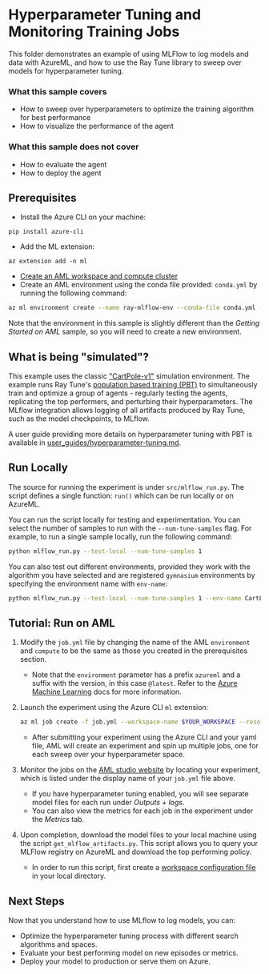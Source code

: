 # Hyperparameter Tuning and Monitoring Training Jobs

This folder demonstrates an example of using MLFlow to log models and data with AzureML, and how to use the Ray Tune library to sweep over models for hyperparameter tuning.

### What this sample covers

- How to sweep over hyperparameters to optimize the training algorithm for best performance
- How to visualize the performance of the agent

### What this sample does not cover

- How to evaluate the agent
- How to deploy the agent


## Prerequisites

- Install the Azure CLI on your machine:
```
pip install azure-cli
```
- Add the ML extension:
```
az extension add -n ml
```
- [Create an AML workspace and compute cluster](https://azure.github.io/plato/#create-azure-resources)
- Create an AML environment using the conda file provided: ``conda.yml`` by running the following command:

```bash
az ml environment create --name ray-mlflow-env --conda-file conda.yml --image mcr.microsoft.com/azureml/openmpi4.1.0-ubuntu20.04 --resource-group $YOUR_RESOURCE_GROUP --workspace-name $YOUR_WORKSPACE
```

Note that the environment in this sample is slightly different than the _Getting Started on AML_ sample, so you will need to create a new environment.

## What is being "simulated"?
This example uses the classic ["CartPole-v1"](https://gymnasium.farama.org/environments/classic_control/cart_pole/) simulation environment. The example runs Ray Tune's [population based training (PBT)](https://docs.ray.io/en/latest/_modules/ray/tune/schedulers/pbt.html) to simultaneously train and optimize a group of agents - regularly testing the agents, replicating the top performers, and perturbing their hyperparameters. The MLflow integration allows logging of all artifacts produced by Ray Tune, such as the model checkpoints, to MLflow.

A user guide providing more details on hyperparameter tuning with PBT is available in [user_guides/hyperparameter-tuning.md](../../docs/user_guides/hyperparameter-tuning.md).

## Run Locally
The source for running the experiment is under `src/mlflow_run.py`. The script defines a single function: `run()` which can be run locally or on AzureML.

You can run the script locally for testing and experimentation. You can select the  number of samples to run with the `--num-tune-samples` flag. For example, to run a single sample locally, run the following command:

```bash
python mlflow_run.py --test-local --num-tune-samples 1
```

You can also test out different environments, provided they work with the algorithm you have selected and are registered `gymnasium` environments by specifying the environment name with `env-name`:


```bash
python mlflow_run.py --test-local --num-tune-samples 1 --env-name CartPole-v1
```

## Tutorial: Run on AML

1. Modify the ``job.yml`` file by changing the name of the AML ``environment``
   and ``compute`` to be the same as those you created in the prerequisites
   section.
    - Note that the `environment` parameter has a prefix `azureml` and a suffix with the version, in this case `@latest`. Refer to the [Azure Machine Learning](https://learn.microsoft.com/en-us/azure/machine-learning/reference-yaml-job-command?view=azureml-api-2) docs for more information.

2. Launch the experiment using the Azure CLI `ml` extension:

    ```bash
    az ml job create -f job.yml --workspace-name $YOUR_WORKSPACE --resource-group $YOUR_RESOURCE_GROUP
    ```

    - After submitting your experiment using the Azure CLI and your yaml file, AML will create an experiment and spin up multiple jobs, one for each sweep over your hyperparameter space.

3. Monitor the jobs on the [AML studio website](https://ml.azure.com/) by locating your experiment, which is listed under the display name of your `job.yml` file above.
    - If you have hyperparameter tuning enabled, you will see separate model files for each run under *Outputs + logs*.
    - You can also view the metrics for each job in the experiment under the *Metrics* tab.

4. Upon completion, download the model files to your local machine using the script `get_mlflow_artifacts.py`. This script allows you to query your MLFlow registry on AzureML and download the top performing policy.
    - In order to run this script, first create a [workspace configuration file](https://learn.microsoft.com/en-us/azure/machine-learning/how-to-configure-environment?view=azureml-api-2#local-and-dsvm-only-create-a-workspace-configuration-file) in your local directory.

## Next Steps
Now that you understand how to use MLflow to log models, you can:
- Optimize the hyperparameter tuning process with different search algorithms and spaces.
- Evaluate your best performing model on new episodes or metrics.
- Deploy your model to production or serve them on Azure.

